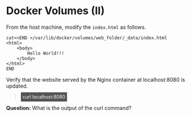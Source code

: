 # Docker Volumes (II)

From the host machine,  modify the `index.html` as follows.
 
```
cat<<END >/var/lib/docker/volumes/web_folder/_data/index.html
<html>
	<body>
		Hello World!!!
	</body>
</html>
END
```

Verify that the website served by the Nginx container at localhost:8080 is updated.

> <span align="left" style="color:#FFF;background:#555;font:Courier New; font-size: 90%; padding-left: 5px; padding-right: 5px; padding-top: 5px; padding-bottom: 5px;"> curl localhost:8080 </span>

**Question:** 
What is the output of the curl command?

<br/>
